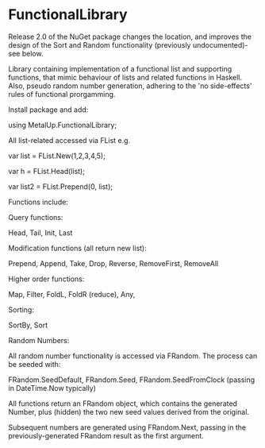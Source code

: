 # FunctionalLibrary

Release 2.0 of the NuGet package changes the location, and improves the design of the Sort and Random functionality (previously undocumented)- see below.

Library containing implementation of a functional list and supporting functions, that mimic behaviour of lists and related functions in Haskell. Also, pseudo random number generation, adhering to the 'no side-effects' rules of functional prorgamming.

Install package and add:

using MetalUp.FunctionalLibrary;

All list-related accessed via FList e.g.

var list = FList.New(1,2,3,4,5);

var h = FList.Head(list);

var list2 = FList.Prepend(0, list);


Functions include:

Query functions:

Head, Tail, Init, Last

Modification functions (all return new list):

Prepend, Append, Take, Drop, Reverse, RemoveFirst, RemoveAll

Higher order functions:

Map, Filter, FoldL, FoldR (reduce), Any, 

Sorting:

SortBy, Sort

Random Numbers:

All random number functionality is accessed via FRandom.  The process can be seeded with:

FRandom.SeedDefault, FRandom.Seed, FRandom.SeedFromClock  (passing in DateTime.Now typically)

All functions return an FRandom object, which contains the generated Number, plus (hidden) the two new seed values derived from the original.

Subsequent numbers are generated using FRandom.Next, passing in the previously-generated FRandom result as the first argument.
